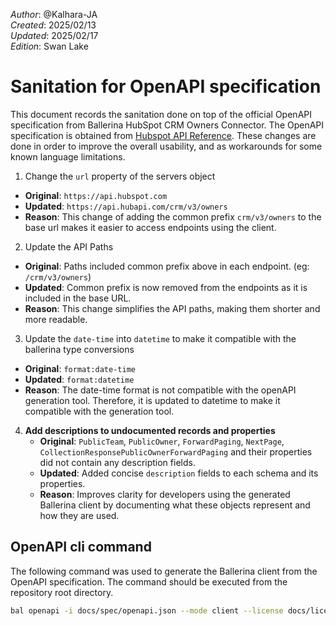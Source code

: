 _Author_:  @Kalhara-JA \
_Created_: 2025/02/13 \
_Updated_: 2025/02/17 \
_Edition_: Swan Lake

# Sanitation for OpenAPI specification

This document records the sanitation done on top of the official OpenAPI specification from Ballerina HubSpot CRM Owners Connector.
The OpenAPI specification is obtained from [Hubspot API Reference](https://github.com/HubSpot/HubSpot-public-api-spec-collection/blob/main/PublicApiSpecs/CRM/Crm%20Owners/Rollouts/146888/v3/crmOwners.json).
These changes are done in order to improve the overall usability, and as workarounds for some known language limitations.

1. Change the `url` property of the servers object

- **Original**: `https://api.hubspot.com`
- **Updated**: `https://api.hubapi.com/crm/v3/owners`
- **Reason**: This change of adding the common prefix `crm/v3/owners` to the base url makes it easier to access endpoints using the client.

2. Update the API Paths

- **Original**: Paths included common prefix above in each endpoint. (eg: `/crm/v3/owners`)
- **Updated**: Common prefix is now removed from the endpoints as it is included in the base URL.
- **Reason**: This change simplifies the API paths, making them shorter and more readable.

3. Update the `date-time` into `datetime` to make it compatible with the ballerina type conversions

- **Original**: `format:date-time`
- **Updated**: `format:datetime`
- **Reason**: The date-time format is not compatible with the openAPI generation tool. Therefore, it is updated to datetime to make it compatible with the generation tool.

4. **Add descriptions to undocumented records and properties**
   - **Original**: `PublicTeam`, `PublicOwner`, `ForwardPaging`, `NextPage`, `CollectionResponsePublicOwnerForwardPaging` and their properties did not contain any description fields.
   - **Updated**: Added concise `description` fields to each schema and its properties.
   - **Reason**: Improves clarity for developers using the generated Ballerina client by documenting what these objects represent and how they are used.

## OpenAPI cli command

The following command was used to generate the Ballerina client from the OpenAPI specification. The command should be executed from the repository root directory.

```bash
bal openapi -i docs/spec/openapi.json --mode client --license docs/license.txt -o ballerina
```
